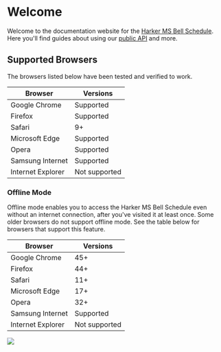 # Welcome
Welcome to the documentation website for the [Harker MS Bell Schedule](https://msbell.harker.xyz). Here you'll find guides about using our [public API](api.html) and more.


## Supported Browsers

The browsers listed below have been tested and verified to work.

Browser | Versions
------- | --------
Google Chrome | Supported
Firefox | Supported
Safari | 9+
Microsoft Edge | Supported
Opera | Supported
Samsung Internet | Supported
Internet Explorer | Not supported

### Offline Mode

Offline mode enables you to access the Harker MS Bell Schedule even without an internet connection, after you've visited it at least once.
Some older browsers do not support offline mode. See the table below for browsers that support this feature.

Browser | Versions
------- | --------
Google Chrome | 45+
Firefox | 44+
Safari | 11+
Microsoft Edge | 17+
Opera | 32+
Samsung Internet | Supported
Internet Explorer | Not supported

<a href="https://www.netlify.com" target="_blank">
  <img src="https://www.netlify.com/img/global/badges/netlify-light.svg"/>
</a>